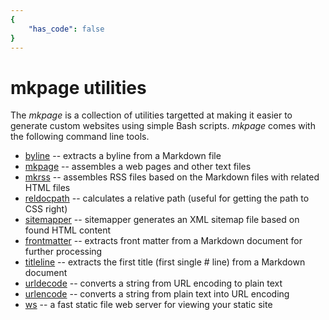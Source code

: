 ```yaml
---
{
    "has_code": false
}
---
```


# mkpage utilities

The _mkpage_ is a collection of utilities targetted at making it easier to generate
custom websites using simple Bash scripts.  _mkpage_ comes with the following command
line tools.

+ [byline](byline.html) -- extracts a byline from a Markdown file
+ [mkpage](mkpage.html) -- assembles a web pages and other text files
+ [mkrss](mkrss.html) -- assembles RSS files based on the Markdown files with related HTML files
+ [reldocpath](reldocpath.html) -- calculates a relative path (useful for getting the path to CSS right)
+ [sitemapper](sitemapper.html) -- sitemapper generates an XML sitemap file based on found HTML content
+ [frontmatter](frontmatter.html) -- extracts front matter from a Markdown document for further processing
+ [titleline](titleline.html) -- extracts the first title (first single # line) from a Markdown document
+ [urldecode](urldecode.html) -- converts a string from URL encoding to plain text
+ [urlencode](urlencode.html) -- converts a string from plain text into URL encoding
+ [ws](ws.html) -- a fast static file web server for viewing your static site

